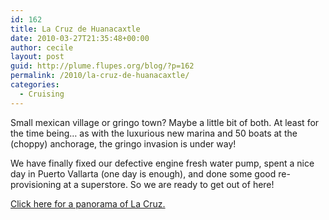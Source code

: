 ```yaml
---
id: 162
title: La Cruz de Huanacaxtle
date: 2010-03-27T21:35:48+00:00
author: cecile
layout: post
guid: http://plume.flupes.org/blog/?p=162
permalink: /2010/la-cruz-de-huanacaxtle/
categories:
  - Cruising
---
```

Small mexican village or gringo town? Maybe a little bit of both. At least for the time being&#8230; as with the luxurious new marina and 50 boats at the (choppy) anchorage, the gringo invasion is under way!

We have finally fixed our defective engine fresh water pump, spent a nice day in Puerto Vallarta (one day is enough), and done some good re- provisioning at a superstore. So we are ready to get out of here!

[Click here for a panorama of La Cruz.](http://gigapan.org/gigapans/45559/)